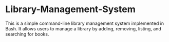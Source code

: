 # Library-Management-System
This is a simple command-line library management system implemented in Bash. It allows users to manage a library by adding, removing, listing, and searching for books.
